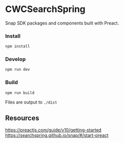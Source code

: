 # CWCSearchSpring

Snap SDK packages and components built with Preact.

### Install

```bash
npm install
```

### Develop

```bash
npm run dev
```

### Build

```bash
npm run build
```
Files are output to `./dist`

## Resources
https://preactjs.com/guide/v10/getting-started  
https://searchspring.github.io/snap/#/start-preact  